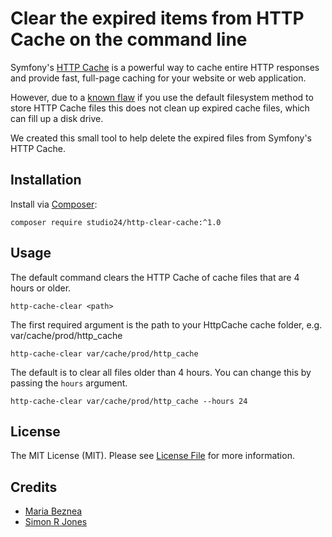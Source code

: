 # Clear the expired items from HTTP Cache on the command line

Symfony's [HTTP Cache](https://symfony.com/doc/current/http_cache.html) is a powerful way to cache entire HTTP responses 
and provide fast, full-page caching for your website or web application.

However, due to a [known flaw](https://github.com/symfony/symfony/pull/6855) if you use the default filesystem method to 
store HTTP Cache files this does not clean up expired cache files, which can fill up a disk drive.

We created this small tool to help delete the expired files from Symfony's HTTP Cache. 

## Installation

Install via [Composer](https://getcomposer.org/):

```
composer require studio24/http-clear-cache:^1.0
```


## Usage

The default command clears the HTTP Cache of cache files that are 4 hours or older.

```
http-cache-clear <path>
```

The first required argument is the path to your HttpCache cache folder, e.g. var/cache/prod/http_cache

```
http-cache-clear var/cache/prod/http_cache
```

 
The default is to clear all files older than 4 hours. You can change this by passing the `hours` argument.

```
http-cache-clear var/cache/prod/http_cache --hours 24 
```

## License

The MIT License (MIT). Please see [License File](LICENSE.md) for more information.

## Credits

- [Maria Beznea](https://www.studio24.net/)
- [Simon R Jones](https://github.com/simonrjones)


